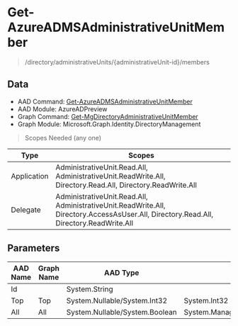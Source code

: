 # Get-AzureADMSAdministrativeUnitMember

> /directory/administrativeUnits/{administrativeUnit-id}/members

## Data

+ AAD Command: [Get-AzureADMSAdministrativeUnitMember](https://docs.microsoft.com/en-us/powershell/module/AzureADPreview/Get-AzureADMSAdministrativeUnitMember)
+ AAD Module: AzureADPreview
+ Graph Command: [Get-MgDirectoryAdministrativeUnitMember](https://docs.microsoft.com/en-us/powershell/module/Microsoft.Graph.Identity.DirectoryManagement/Get-MgDirectoryAdministrativeUnitMember)
+ Graph Module: Microsoft.Graph.Identity.DirectoryManagement

> Scopes Needed (any one)

|Type|Scopes|
|---|---|
|Application|AdministrativeUnit.Read.All, AdministrativeUnit.ReadWrite.All, Directory.Read.All, Directory.ReadWrite.All|
|Delegate|AdministrativeUnit.Read.All, AdministrativeUnit.ReadWrite.All, Directory.AccessAsUser.All, Directory.Read.All, Directory.ReadWrite.All|

## Parameters

|AAD Name|Graph Name|AAD Type|Graph Type|Infos|
|---|---|---|---|---|
|Id||System.String|||
|Top|Top|System.Nullable/System.Int32|System.Int32||
|All|All|System.Nullable/System.Boolean|System.Management.Automation.SwitchParameter||

